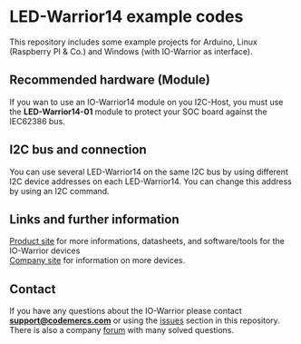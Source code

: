 # LED-Warrior14 example codes
This repository includes some example projects for Arduino, Linux (Raspberry PI & Co.) and Windows (with IO-Warrior as interface).  

## Recommended hardware (Module)
If you wan to use an IO-Warrior14 module on you I2C-Host, you must use the **LED-Warrior14-01** module to protect your SOC board against the IEC62386 bus.  

## I2C bus and connection
You can use several LED-Warrior14 on the same I2C bus by using different I2C device addresses on each LED-Warrior14. You can change this address by using an I2C command.

## Links and further information
[Product site](https://codemercs.com/de/light-interface/master) for more informations, datasheets, and software/tools for the IO-Warrior devices  
[Company site](https://www.codemercs.com) for information on more devices.

## Contact
If you have any questions about the IO-Warrior please contact **support@codemercs.com** or using the [issues](https://github.com/codemercs-com/lw14/issues) section in this repository. 
There is also a company [forum](https://forum.codemercs.com/) with many solved questions.